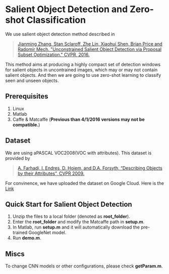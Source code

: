 # Salient Object Detection and Zero-shot Classification

We use salient object detection method described in

> [Jianming Zhang, Stan Sclaroff, Zhe Lin, Xiaohui Shen, Brian Price and Radomír Mech. "Unconstrained Salient Object Detection via Proposal Subset Optimization." CVPR, 2016.](http://cs-people.bu.edu/jmzhang/sod.html)

This method aims at producing a highly compact set of detection windows for salient objects in uncontrained images, which may or may not contain salient objects.
And then we are going to use zero-shot learning to classify seen and unseen objects.

## Prerequisites
1. Linux
2. Matlab 
3. Caffe & Matcaffe (**Previous than 4/1/2016 versions may not be compatible.**)

## Dataset
We are using aPASCAL VOC2008(VOC with attributes). This dataset is provided by

> [A. Farhadi, I. Endres, D. Hoiem, and D.A. Forsyth, “Describing Objects by their Attributes”, CVPR 2009.](http://vision.cs.uiuc.edu/attributes/)

For convinence, we have uploaded the dataset on Google Cloud. Here is the [Link](https://drive.google.com/drive/folders/1-QkiCcAzchzSQrUgHbspvLUK0zjbpfia?usp=sharing)

## Quick Start for Salient Object Detection
1. Unzip the files to a local folder (denoted as **root_folder**).
2. Enter the **root_folder** and modify the Matcaffe path in **setup.m**.
3. In Matlab, run **setup.m** and it will automatically download the pre-trained GoogleNet model.
4. Run **demo.m**.

## Miscs
To change CNN models or other configurations, please check **getParam.m**.

